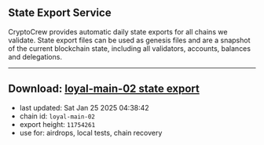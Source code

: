 ## State Export Service
CryptoCrew provides automatic daily state exports for all chains we validate. State export files can be used as genesis files and are a snapshot of the current blockchain state, including all validators, accounts, balances and delegations.

---
**Download: [loyal-main-02 state export](https://dl-eu2.ccvalidators.com/SERVICE/loyal/loyal-main-02_export_11754261.json)**
---

- last updated: Sat Jan 25 2025 04:38:42
- chain id: `loyal-main-02`
- export height: `11754261`
- use for: airdrops, local tests, chain recovery
